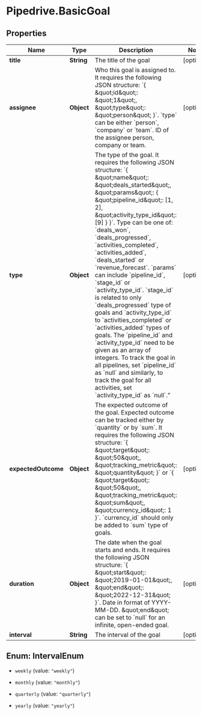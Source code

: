 # Pipedrive.BasicGoal

## Properties

Name | Type | Description | Notes
------------ | ------------- | ------------- | -------------
**title** | **String** | The title of the goal | [optional] 
**assignee** | **Object** | Who this goal is assigned to. It requires the following JSON structure: &#x60;{ \&quot;id\&quot;: \&quot;1\&quot;, \&quot;type\&quot;: \&quot;person\&quot; }&#x60;. &#x60;type&#x60; can be either &#x60;person&#x60;, &#x60;company&#x60; or &#x60;team&#x60;. ID of the assignee person, company or team. | [optional] 
**type** | **Object** | The type of the goal. It requires the following JSON structure: &#x60;{ \&quot;name\&quot;: \&quot;deals_started\&quot;, \&quot;params\&quot;: { \&quot;pipeline_id\&quot;: [1, 2], \&quot;activity_type_id\&quot;: [9] } }&#x60;. Type can be one of: &#x60;deals_won&#x60;, &#x60;deals_progressed&#x60;, &#x60;activities_completed&#x60;, &#x60;activities_added&#x60;, &#x60;deals_started&#x60; or &#x60;revenue_forecast&#x60;. &#x60;params&#x60; can include &#x60;pipeline_id&#x60;, &#x60;stage_id&#x60; or &#x60;activity_type_id&#x60;. &#x60;stage_id&#x60; is related to only &#x60;deals_progressed&#x60; type of goals and &#x60;activity_type_id&#x60; to &#x60;activities_completed&#x60; or &#x60;activities_added&#x60; types of goals. The &#x60;pipeline_id&#x60; and &#x60;activity_type_id&#x60; need to be given as an array of integers. To track the goal in all pipelines, set &#x60;pipeline_id&#x60; as &#x60;null&#x60; and similarly, to track the goal for all activities, set &#x60;activity_type_id&#x60; as &#x60;null&#x60;.” | [optional] 
**expectedOutcome** | **Object** | The expected outcome of the goal. Expected outcome can be tracked either by &#x60;quantity&#x60; or by &#x60;sum&#x60;. It requires the following JSON structure: &#x60;{ \&quot;target\&quot;: \&quot;50\&quot;, \&quot;tracking_metric\&quot;: \&quot;quantity\&quot; }&#x60; or &#x60;{ \&quot;target\&quot;: \&quot;50\&quot;, \&quot;tracking_metric\&quot;: \&quot;sum\&quot;, \&quot;currency_id\&quot;: 1 }&#x60;. &#x60;currency_id&#x60; should only be added to &#x60;sum&#x60; type of goals. | [optional] 
**duration** | **Object** | The date when the goal starts and ends. It requires the following JSON structure: &#x60;{ \&quot;start\&quot;: \&quot;2019-01-01\&quot;, \&quot;end\&quot;: \&quot;2022-12-31\&quot; }&#x60;. Date in format of YYYY-MM-DD. \&quot;end\&quot; can be set to &#x60;null&#x60; for an infinite, open-ended goal. | [optional] 
**interval** | **String** | The interval of the goal | [optional] 



## Enum: IntervalEnum


* `weekly` (value: `"weekly"`)

* `monthly` (value: `"monthly"`)

* `quarterly` (value: `"quarterly"`)

* `yearly` (value: `"yearly"`)




